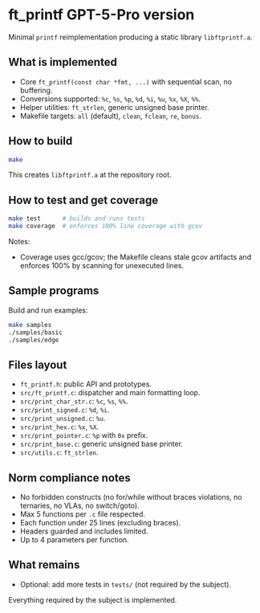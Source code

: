 # ft_printf GPT-5-Pro version 

Minimal `printf` reimplementation producing a static library `libftprintf.a`.

## What is implemented

- Core `ft_printf(const char *fmt, ...)` with sequential scan, no buffering.
- Conversions supported: `%c`, `%s`, `%p`, `%d`, `%i`, `%u`, `%x`, `%X`, `%%`.
- Helper utilities: `ft_strlen`, generic unsigned base printer.
- Makefile targets: `all` (default), `clean`, `fclean`, `re`, `bonus`.

## How to build

```bash
make
```

This creates `libftprintf.a` at the repository root.

## How to test and get coverage

```bash
make test      # builds and runs tests
make coverage  # enforces 100% line coverage with gcov
```

Notes:
- Coverage uses gcc/gcov; the Makefile cleans stale gcov artifacts and enforces 100% by scanning for unexecuted lines.

## Sample programs

Build and run examples:

```bash
make samples
./samples/basic
./samples/edge
```

## Files layout

- `ft_printf.h`: public API and prototypes.
- `src/ft_printf.c`: dispatcher and main formatting loop.
- `src/print_char_str.c`: `%c`, `%s`, `%%`.
- `src/print_signed.c`: `%d`, `%i`.
- `src/print_unsigned.c`: `%u`.
- `src/print_hex.c`: `%x`, `%X`.
- `src/print_pointer.c`: `%p` with `0x` prefix.
- `src/print_base.c`: generic unsigned base printer.
- `src/utils.c`: `ft_strlen`.

## Norm compliance notes

- No forbidden constructs (no for/while without braces violations, no ternaries, no VLAs, no switch/goto).
- Max 5 functions per `.c` file respected.
- Each function under 25 lines (excluding braces).
- Headers guarded and includes limited.
- Up to 4 parameters per function.

## What remains

- Optional: add more tests in `tests/` (not required by the subject).

Everything required by the subject is implemented.
